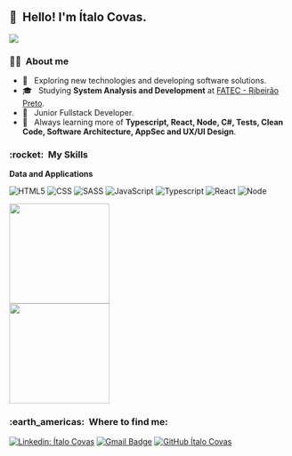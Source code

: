 ## 👋 &nbsp;Hello! I'm Ítalo Covas.
![](https://komarev.com/ghpvc/?username=ItaloCovas&color=006bed)


<h3> 👨‍🦱 &nbsp;About me</h3>

- 🤔 &nbsp; Exploring new technologies and developing software solutions.
- 🎓 &nbsp; Studying  **System Analysis and Development** at <a href="http://fatecrp.edu.br/"> FATEC - Ribeirão Preto</a>.
- 💼 &nbsp; Junior Fullstack Developer.
- 🌱 &nbsp; Always learning more of **Typescript, React, Node, C#, Tests, Clean Code, Software Architecture, AppSec and UX/UI Design**.

<h3> :rocket: &nbsp;My Skills </h3>

**Data and Applications**
 
  ![HTML5](https://img.shields.io/badge/HTML5-E34F26?style=for-the-badge&logo=html5&logoColor=white)
  ![CSS](https://img.shields.io/badge/CSS3-1572B6?style=for-the-badge&logo=css3&logoColor=white)
  ![SASS](https://img.shields.io/badge/Sass-CC6699?style=for-the-badge&logo=sass&logoColor=white)
  ![JavaScript](https://img.shields.io/badge/JavaScript-323330?style=for-the-badge&logo=javascript&logoColor=F7DF1E)
  ![Typescript](https://img.shields.io/badge/Typescript-323330?style=for-the-badge&logo=typescript&logoColor=F7DF1E)
  ![React](https://img.shields.io/badge/React-20232A?style=for-the-badge&logo=react&logoColor=61DAFB)
  ![Node](https://img.shields.io/badge/Node.js-43853D?style=for-the-badge&logo=node.js&logoColor=white)

  
  
<a href="https://github.com/ItaloCovas">
  <img height="180em" src="https://github-readme-stats-sigma-five.vercel.app/api?username=ItaloCovas&theme=dracula&show_icons=true" /> <br>
  <img height="180em" src="https://github-readme-stats-eight-theta.vercel.app/api/top-langs/?username=ItaloCovas&layout=compact&langs_count=8&theme=dracula"/>
</a>

<h3> :earth_americas: &nbsp;Where to find me:</h3> 

[![Linkedin: Ítalo Covas](https://img.shields.io/badge/-ItaloCovas-blue?style=flat-square&logo=Linkedin&logoColor=white&link=https://www.linkedin.com/in/italo-covas-7889271a5/)](https://www.linkedin.com/in/italo-covas-7889271a5/)
[![Gmail Badge](https://img.shields.io/badge/-italocovas@gmail.com-006bed?style=flat-square&logo=Gmail&logoColor=white&link=mailto:italocovas@gmail.com)](mailto:italocovas@gmail.com)
[![GitHub Ítalo Covas]( https://img.shields.io/github/followers/ItaloCovas?label=follow&style=social)](https://github.com/ItaloCovas)





